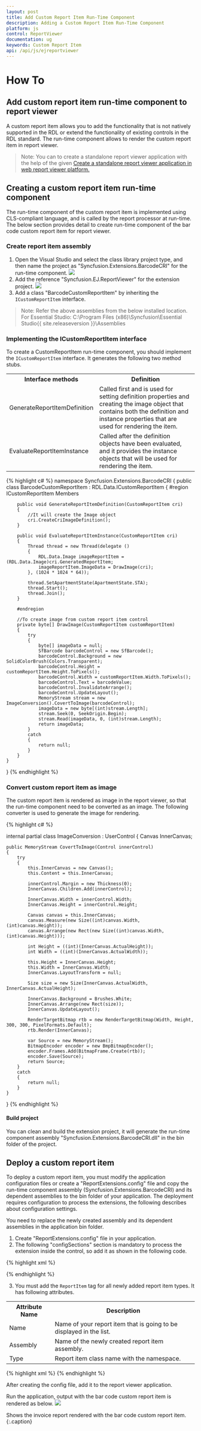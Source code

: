 ```yaml
---
layout: post
title: Add Custom Report Item Run-Time Component
description: Adding a Custom Report Item Run-Time Component
platform: js
control: ReportViewer
documentation: ug
keywords: Custom Report Item
api: /api/js/ejreportviewer
---
```


# How To

## Add custom report item run-time component to report viewer

A custom report item allows you to add the functionality that is not natively supported in the RDL or extend the functionality of existing controls in the RDL standard. The run-time component allows to render the custom report item in report viewer.

>Note: You can to create a standalone report viewer application with the help of the given [Create a standalone report viewer application in web report viewer platform.](/js/reportviewer/getting-started)


## Creating a custom report item run-time component

The run-time component of the custom report item is implemented using CLS-compliant language, and is called by the report processor at run-time. The below section provides detail to create run-time component of the bar code custom report item for report viewer.

### Create report item assembly

1.	Open the Visual Studio and select the class library project type, and then name the project as "Syncfusion.Extensions.BarcodeCRI" for the run-time component.
    ![](Custom-Report-Item-images/Custom-Report-Item-2.png)
2.	Add the reference "Syncfusion.EJ.ReportViewer" for the extension project.
    ![](Custom-Report-Item-images/Custom-Report-Item-3.png)  
3.  Add a class "BarcodeCustomReportItem" by inheriting the `ICustomReportItem` interface.

>Note: Refer the above assemblies from the below installed location.
For Essential Studio: C:\Program Files (x86)\Syncfusion\Essential Studio{{ site.releaseversion }}\Assemblies 


### Implementing the ICustomReportItem interface

To create a CustomReportItem run-time component, you should implement the `ICustomReportItem` interface. It generates the following two method stubs.

<table>
<tr>
<th>Interface methods</th>
<th>Definition</th>
</tr>
<tr>
<td>GenerateReportItemDefinition</td>
<td>Called first and is used for setting definition properties and creating the image object that contains both the definition and instance properties that are used for rendering the item.</td>
</tr>
<tr>
<td>EvaluateReportItemInstance</td>
<td>Called after the definition objects have been evaluated, and it provides the instance objects that will be used for rendering the item.</td>
</tr>
</table>

{% highlight c# %}
namespace Syncfusion.Extensions.BarcodeCRI
{
    public class BarcodeCustomReportItem : RDL.Data.ICustomReportItem
    {
        #region ICustomReportItem Members

        public void GenerateReportItemDefinition(CustomReportItem cri)
        {
            //It will create the Image object
            cri.CreateCriImageDefinition();
        }

        public void EvaluateReportItemInstance(CustomReportItem cri)
        {
            Thread thread = new Thread(delegate ()
            {
                RDL.Data.Image imageReportItem = (RDL.Data.Image)cri.GeneratedReportItem;
                imageReportItem.ImageData = DrawImage(cri);
            }, (1024 * 1024 * 64));

            thread.SetApartmentState(ApartmentState.STA);
            thread.Start();
            thread.Join();
        }

        #endregion

        //To create image from custom report item control
        private byte[] DrawImage(CustomReportItem customReportItem)
        {
            try
            {
                byte[] imageData = null;
                SfBarcode barcodeControl = new SfBarcode();
                barcodeControl.Background = new SolidColorBrush(Colors.Transparent);
                barcodeControl.Height = customReportItem.Height.ToPixels();
                barcodeControl.Width = customReportItem.Width.ToPixels();
                barcodeControl.Text = barcodeValue;
                barcodeControl.InvalidateArrange();
                barcodeControl.UpdateLayout();
                MemoryStream stream = new ImageConversion().CovertToImage(barcodeControl);
                imageData = new byte[(int)stream.Length];
                stream.Seek(0, SeekOrigin.Begin);
                stream.Read(imageData, 0, (int)stream.Length);
                return imageData;
            } 
            catch
            {
                return null;
            }
        }
    }
}
{% endhighlight %}

### Convert custom report item as image

The custom report item is rendered as image in the report viewer, so that the run-time component need to be converted as an image. The following converter is used to generate the image for rendering.

{% highlight c# %}

internal partial class ImageConversion : UserControl
{
    Canvas InnerCanvas;

    public MemoryStream CovertToImage(Control innerControl)
    {
        try
        {
            this.InnerCanvas = new Canvas();
            this.Content = this.InnerCanvas;

            innerControl.Margin = new Thickness(0);
            InnerCanvas.Children.Add(innerControl);

            InnerCanvas.Width = innerControl.Width;
            InnerCanvas.Height = innerControl.Height;

            Canvas canvas = this.InnerCanvas;
            canvas.Measure(new Size((int)canvas.Width, (int)canvas.Height));
            canvas.Arrange(new Rect(new Size((int)canvas.Width, (int)canvas.Height)));

            int Height = ((int)(InnerCanvas.ActualHeight));
            int Width = ((int)(InnerCanvas.ActualWidth));

            this.Height = InnerCanvas.Height;
            this.Width = InnerCanvas.Width;
            InnerCanvas.LayoutTransform = null;

            Size size = new Size(InnerCanvas.ActualWidth, InnerCanvas.ActualHeight);

            InnerCanvas.Background = Brushes.White;
            InnerCanvas.Arrange(new Rect(size));
            InnerCanvas.UpdateLayout();

            RenderTargetBitmap rtb = new RenderTargetBitmap(Width, Height, 300, 300, PixelFormats.Default);
            rtb.Render(InnerCanvas);

            var Source = new MemoryStream();
            BitmapEncoder encoder = new BmpBitmapEncoder();
            encoder.Frames.Add(BitmapFrame.Create(rtb));
            encoder.Save(Source);
            return Source;
        }
        catch
        {
            return null;
        }
    }
}
{% endhighlight %}

#### Build project

You can clean and build the extension project, it will generate the run-time component assembly "Syncfusion.Extensions.BarcodeCRI.dll" in the bin folder of the project.


## Deploy a custom report item 

To deploy a custom report item, you must modify the application configuration files or create a "ReportExtensions.config" file and copy the run-time component assembly (Syncfusion.Extensions.BarcodeCRI) and its dependent assemblies to the bin folder of your application. The deployment requires configuration to process the extensions, the following describes about configuration settings.

You need to replace the newly created assembly and its dependent assemblies in the application bin folder. 

1.	Create "ReportExtensions.config" file in your application.
2.	The following "configSections" section is mandatory to process the extension inside the control, so add it as shown in the following code.

{% highlight xml %}
<configSections>
    <section name="ReportingExtensions" type="Syncfusion.Reporting.Extensions,  Syncfusion.EJ.ReportViewer" allowLocation="true" allowDefinition="Everywhere" />
</configSections>
{% endhighlight %}

3.	You must add the `ReportItem` tag for all newly added report item types. It has following attributes.

<table>
<tr>
<th>Attribute Name</th>
<th>Description</th>
</tr>
<tr>
<td>Name</td>
<td>Name of your report item that is going to be displayed in the list.</td>
</tr>
<tr>
<td>Assembly</td>
<td>Name of the newly created report item assembly.</td>
</tr>
<tr>
<td>Type</td>
<td>Report item class name with the namespace.</td>
</tr>
</table>

{% highlight xml %}
 <ReportingExtensions>
    <ReportItems>
      <ReportItem Name="Barcode" Assembly="Syncfusion.Extensions.BarcodeCRI" Type="Syncfusion.Extensions.BarcodeCRI.BarcodeCustomReportItem" />
    </ReportItems>
  </ReportingExtensions>
</configuration>
{% endhighlight %}

After creating the config file, add it to the report viewer application.

Run the application, output with the bar code custom report item is rendered as below.
![](Custom-Report-Item-images/Custom-Report-Item-1.png)

Shows the invoice report rendered with the bar code custom report item.
   {:.caption}	





